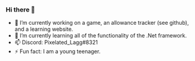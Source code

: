 ### Hi there 👋
- 🔭 I’m currently working on a game, an allowance tracker (see github), and a learning website.
- 🌱 I’m currently learning all of the functionality of the .Net framework.
- 📫 Discord: Pixelated_Lagg#8321
- ⚡ Fun fact: I am a young teenager.
